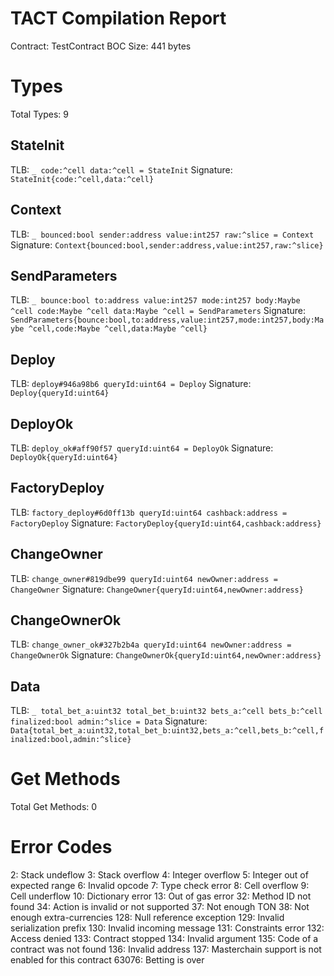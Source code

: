 # TACT Compilation Report
Contract: TestContract
BOC Size: 441 bytes

# Types
Total Types: 9

## StateInit
TLB: `_ code:^cell data:^cell = StateInit`
Signature: `StateInit{code:^cell,data:^cell}`

## Context
TLB: `_ bounced:bool sender:address value:int257 raw:^slice = Context`
Signature: `Context{bounced:bool,sender:address,value:int257,raw:^slice}`

## SendParameters
TLB: `_ bounce:bool to:address value:int257 mode:int257 body:Maybe ^cell code:Maybe ^cell data:Maybe ^cell = SendParameters`
Signature: `SendParameters{bounce:bool,to:address,value:int257,mode:int257,body:Maybe ^cell,code:Maybe ^cell,data:Maybe ^cell}`

## Deploy
TLB: `deploy#946a98b6 queryId:uint64 = Deploy`
Signature: `Deploy{queryId:uint64}`

## DeployOk
TLB: `deploy_ok#aff90f57 queryId:uint64 = DeployOk`
Signature: `DeployOk{queryId:uint64}`

## FactoryDeploy
TLB: `factory_deploy#6d0ff13b queryId:uint64 cashback:address = FactoryDeploy`
Signature: `FactoryDeploy{queryId:uint64,cashback:address}`

## ChangeOwner
TLB: `change_owner#819dbe99 queryId:uint64 newOwner:address = ChangeOwner`
Signature: `ChangeOwner{queryId:uint64,newOwner:address}`

## ChangeOwnerOk
TLB: `change_owner_ok#327b2b4a queryId:uint64 newOwner:address = ChangeOwnerOk`
Signature: `ChangeOwnerOk{queryId:uint64,newOwner:address}`

## Data
TLB: `_ total_bet_a:uint32 total_bet_b:uint32 bets_a:^cell bets_b:^cell finalized:bool admin:^slice = Data`
Signature: `Data{total_bet_a:uint32,total_bet_b:uint32,bets_a:^cell,bets_b:^cell,finalized:bool,admin:^slice}`

# Get Methods
Total Get Methods: 0

# Error Codes
2: Stack undeflow
3: Stack overflow
4: Integer overflow
5: Integer out of expected range
6: Invalid opcode
7: Type check error
8: Cell overflow
9: Cell underflow
10: Dictionary error
13: Out of gas error
32: Method ID not found
34: Action is invalid or not supported
37: Not enough TON
38: Not enough extra-currencies
128: Null reference exception
129: Invalid serialization prefix
130: Invalid incoming message
131: Constraints error
132: Access denied
133: Contract stopped
134: Invalid argument
135: Code of a contract was not found
136: Invalid address
137: Masterchain support is not enabled for this contract
63076: Betting is over